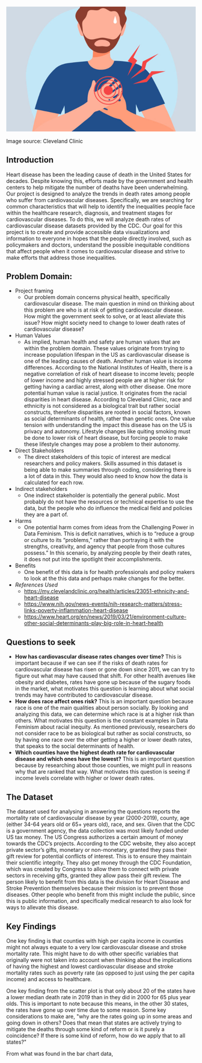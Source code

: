 ![Drawing of a man about to have a stroke](heart_disease_photo.jpeg)

Image source: Cleveland Clinic

## Introduction 

Heart disease has been the leading cause of death in the United States for decades. Despite knowing this, efforts made by the government and health centers to help mitigate the number of deaths have been underwhelming. Our project is designed to analyze the trends in death rates among people who suffer from cardiovascular diseases. Specifically, we are searching for common characteristics that will help to identify the inequalities people face within the healthcare research, diagnosis, and treatment stages for cardiovascular diseases. To do this, we will analyze death rates of cardiovascular disease datasets provided by the CDC. Our goal for this project is to create and provide accessible data visualizations and information to everyone in hopes that the people directly involved, such as policymakers and doctors, understand the possible inequitable conditions that affect people when it comes to cardiovascular disease and strive to make efforts that address those inequalities.

## Problem Domain:
 - Project framing
    - Our problem domain concerns physical health, specifically cardiovascular disease. The main question in mind on thinking about this problem are who is at risk of getting cardiovascular disease. How might the government seek to solve, or at least alleviate this issue? How might society need to change to lower death rates of cardiovascular disease?
- Human Values
  - As implied, human health and safety are human values that are within the problem domain. These values originate from trying to increase population lifespan in the US as cardiovascular disease is one of the leading causes of death. Another human value is income differences. According to the National Institutes of Health, there is a negative correlation of risk of heart disease to income levels; people of lower income and highly stressed people are at higher risk for getting having a cardiac arrest, along with other disease. One more potential human value is racial justice. It originates from the racial disparities in heart disease. According to Cleveland Clinic, race and ethnicity is not considered as a biological trait but rather social constructs, therefore disparities are rooted in social factors, known as social determinants of health, rather than genetic ones. One value tension with understanding the impact this disease has on the US is privacy and autonomy. Lifestyle changes like quiting smoking must be done to lower risk of heart disease, but forcing people to make these lifestyle changes may pose a problem to their autonomy.
- Direct Stakeholders
  - The direct stakeholders of this topic of interest are medical researchers and policy makers. Skills assumed in this dataset is being able to make summaries through coding, considering there is a lot of data in this. They would also need to know how the data is calculated for each row.
- Indirect stakeholders
  - One indirect stakeholder is potentially the general public. Most probably do not have the resources or technical expertise to use the data, but the people who do influence the medical field and policies they are a part of.
- Harms
  - One potential harm comes from ideas from the Challenging Power in Data Feminism. This is deficit narratives, which is to “reduce a group or culture to its “problems,” rather than portraying it with the strengths, creativity, and agency that people from those cultures possess.” In this scenario, by analyzing people by their death rates, it does not put into the spotlight their accomplishments.
- Benefits
  - One benefit of this data is for health professionals and policy makers to look at the this data and perhaps make changes for the better.
 - _References Used_
    - https://my.clevelandclinic.org/health/articles/23051-ethnicity-and-heart-disease
    - https://www.nih.gov/news-events/nih-research-matters/stress-links-poverty-inflammation-heart-disease
    - https://www.heart.org/en/news/2019/03/21/environment-culture-other-social-determinants-play-big-role-in-heart-health

## Questions to seek
* **How has cardiovascular disease rates changes over time?** This is important because if we can see if the risks of death rates for cardiovascular disease has risen or gone down since 2011, we can try to figure out what may have caused that shift. For other health avenues like obesity and diabetes, rates have gone up because of the sugary foods in the market, what motivates this question is learning about what social trends may have contributed to cardiovascular disease.
* **How does race affect ones risk?** This is an important question because race is one of the main qualities about person socially. By looking and analyzing this data, we can determine which race is at a higher risk than others. What motivates this question is the constant examples in Data Feminism about racial inequity. As mentioned previously, researchers do not consider race to be as biological but rather as social constructs, so by having one race over the other getting a higher or lower death rates, that speaks to the social determinants of health.
* **Which counties have the highest death rate for cardiovascular disease and which ones have the lowest?** This is an important question because by researching about those counties, we might pull in reasons why that are ranked that way. What motivates this question is seeing if income levels correlate with higher or lower death rates.

## The Dataset
The dataset used for analysing in answering the questions reports the mortality rate of cardiovascular disease by year (2000-2019), county, age (either 34-64 years old or 65+ years old), race, and sex. Given that the CDC is a government agency, the data collection was most likely funded under US tax money. The US Congress authorizes a certain amount of money towards the CDC’s projects. According to the CDC website, they also accept private sector’s gifts, monetary or non-monetary, granted they pass their gift review for potential conflicts of interest. This is to ensure they maintain their scientific integrity. They also get money through the CDC Foundation, which was created by Congress to allow them to connect with private sectors in receiving gifts, granted they allow pass their gift review. The person likely to benefit from this data is the division for Heart Disease and Stroke Prevention themselves because their mission is to prevent those diseases. Other people who benefit from this might include the public, since this is public information, and specifically medical research to also look for ways to allevate this disease. 

## Key Findings
One key finding is that counties with high per capita income in counties might not always equate to a very low cardiovascular disease and stroke mortality rate. This might have to do with other specific variables that originally were not taken into account when thinking about the implications of having the highest and lowest cardiovascular disease and stroke mortality rates such as poverty rate (as opposed to just using the per capita income) and access to healthcare.

One key finding from the scatter plot is that only about 20 of the states have a lower median death rate in 2019 than in they did in 2000 for 65 plus year olds. This is important to note because this means, in the other 30 states, the rates have gone up over time due to some reason. Some key considerations to make are, "why are the rates going up in some areas and going down in others? Does that mean that states are actively trying to mitigate the deaths through some kind of reform or is it purely a coincidence? If there is some kind of reform, how do we apply that to all states?"

From what was found in the bar chart data,